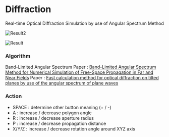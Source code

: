 # Diffraction
Real-time Optical Diffraction Simulation by use of Angular Spectrum Method

![Result2](https://github.com/AngularSpectrumMTD/DXR_PhotonMapper/assets/65929274/6848f40f-08b0-496a-acec-9b25ab070854)

![Result](https://github.com/AngularSpectrumMTD/DXR_PhotonMapper/assets/65929274/804b974a-ed28-43d1-99ef-36b65e8792f8)

### Algorithm
Band-Limited Angular Spectrum
Paper : [Band-Limited Angular Spectrum Method for Numerical Simulation of Free-Space Propagation in Far and Near Fields](https://opg.optica.org/oe/fulltext.cfm?uri=oe-17-22-19662&id=186848)
Paper : [Fast calculation method for optical diffraction on tilted planes by use of the angular spectrum of plane waves](https://opg.optica.org/josaa/abstract.cfm?uri=josaa-20-9-1755)

### Action

- SPACE : determine other button meaning (+ / -)
- A : increase / decrease polygon angle
- R : increase / decrease aperture radius
- P : increase / decrease propagation distance
- X/Y/Z : increase / decrease rotation angle around XYZ axis

